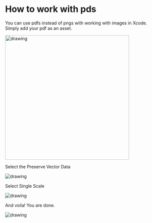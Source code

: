 # How to work with pds

You can use pdfs instead of pngs with working with images in Xcode. Simply add your pdf as an asset.


<img src="https://github.com/jrasmusson/ios-starter-kit/blob/master/howtos/images/add-pdf.png" alt="drawing" width="400"/>

Select the Preserve Vector Data

<img src="https://github.com/jrasmusson/ios-starter-kit/blob/master/howtos/images/preserve-vector-data.png" alt="drawing" />

Select Single Scale

<img src="https://github.com/jrasmusson/ios-starter-kit/blob/master/howtos/images/single-scale.png" alt="drawing"/>

And voila! You are done.

<img src="https://github.com/jrasmusson/ios-starter-kit/blob/master/howtos/images/single-pdf.png" alt="drawing"/>
